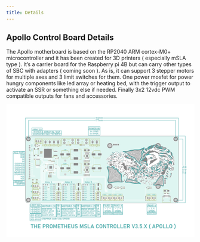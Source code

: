 ```yaml
---
title: Details
---
```

## Apollo Control Board Details
The Apollo motherboard is based on the RP2040 ARM cortex-M0+ microcontroller and it has
been created for 3D printers ( especially mSLA type ). It’s a carrier board for the Raspberry pi 4B
but can carry other types of SBC with adapters ( coming soon ). As is, it can support 3 stepper
motors for multiple axes and 3 limit switches for them. One power mosfet for power hungry
components like led array or heating bed, with the trigger output to activate an SSR or 
something else if needed. Finally 3x2 12vdc PWM compatible outputs for fans and accessories.

![](./images/ApolloControlBoardPinOut.png)